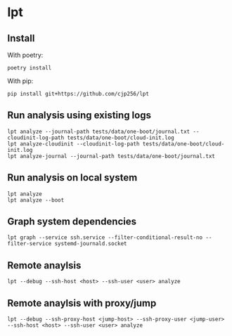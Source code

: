 # lpt

## Install

With poetry:
```
poetry install
```

With pip:
```
pip install git+https://github.com/cjp256/lpt
```

## Run analysis using existing logs

```
lpt analyze --journal-path tests/data/one-boot/journal.txt --cloudinit-log-path tests/data/one-boot/cloud-init.log
lpt analyze-cloudinit --cloudinit-log-path tests/data/one-boot/cloud-init.log
lpt analyze-journal --journal-path tests/data/one-boot/journal.txt
```

## Run analysis on local system

```
lpt analyze
lpt analyze --boot
```

## Graph system dependencies

```
lpt graph --service ssh.service --filter-conditional-result-no --filter-service systemd-journald.socket
```

## Remote anaylsis

```
lpt --debug --ssh-host <host> --ssh-user <user> analyze
```

## Remote anaylsis with proxy/jump

```
lpt --debug --ssh-proxy-host <jump-host> --ssh-proxy-user <jump-user> --ssh-host <host> --ssh-user <user> analyze
```
